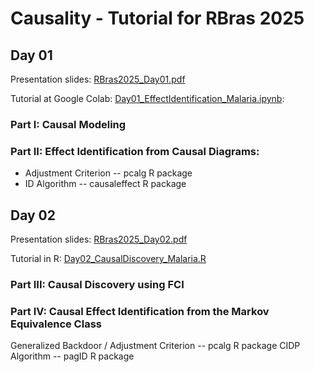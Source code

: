 # Causality - Tutorial for RBras 2025

## Day 01

Presentation slides: [RBras2025_Day01.pdf](https://github.com/adele/Causality-Tutorial/blob/main/RBras%202025/RBras2025CausalityDay01.pdf)

Tutorial at Google Colab: [Day01_EffectIdentification_Malaria.ipynb](https://colab.research.google.com/github/adele/Causality-Tutorial/blob/main/RBras%202025/Day01_EffectIdentification_Malaria.ipynb):

### Part I: Causal Modeling

### Part II: Effect Identification from Causal Diagrams:

-   Adjustment Criterion -- pcalg R package
-   ID Algorithm -- causaleffect R package

## Day 02

Presentation slides: [RBras2025_Day02.pdf](https://github.com/adele/Causality-Tutorial/blob/main/RBras%202025/RBras2025CausalityDay02.pdf)

Tutorial in R: [Day02_CausalDiscovery_Malaria.R](https://github.com/adele/Causality-Tutorial/blob/main/RBras%202025/Day02_CausalDiscovery_Malaria.R)

### Part III: Causal Discovery using FCI

### Part IV: Causal Effect Identification from the Markov Equivalence Class

Generalized Backdoor / Adjustment Criterion -- pcalg R package CIDP Algorithm -- pagID R package
